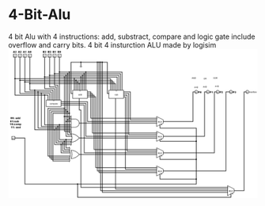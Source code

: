 # 4-Bit-Alu
4 bit Alu with 4 instructions: add, substract, compare and logic gate include overflow and carry bits.
4 bit 4 insturction ALU made by logisim
![alt text](https://github.com/hudayiasik/4-Bit-Alu/blob/main/circuit%20scematics/main.png?raw=true)
